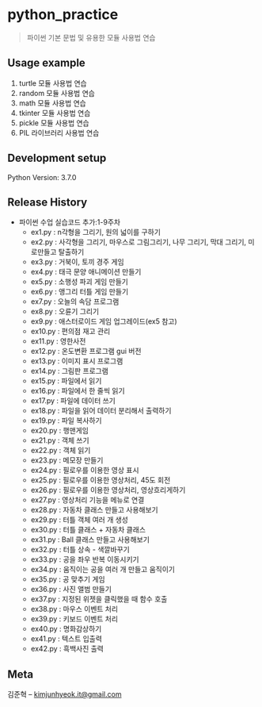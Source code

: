 # python_practice
> 파이썬 기본 문법 및 유용한 모듈 사용법 연습


## Usage example

1) turtle 모듈 사용법 연습
2) random 모듈 사용법 연습
3) math 모듈 사용법 연습
4) tkinter 모듈 사용법 연습
5) pickle 모듈 사용법 연습
6) PIL 라이브러리 사용법 연습


## Development setup

Python Version:
3.7.0


## Release History

* 파이썬 수업 실습코드 추가:1-9주차
    * ex1.py : n각형을 그리기, 원의 넓이를 구하기
    * ex2.py : 사각형을 그리기, 마우스로 그림그리기, 나무 그리기, 막대 그리기, 미로만들고 탈출하기
    * ex3.py : 거북이, 토끼 경주 게임
    * ex4.py : 태극 문양 애니메이션 만들기
    * ex5.py : 소행성 파괴 게임 만들기
    * ex6.py : 앵그리 터틀 게임 만들기
    * ex7.py : 오늘의 속담 프로그램
    * ex8.py : 오륜기 그리기
    * ex9.py : 애스터로이드 게임 업그레이드(ex5 참고)
    * ex10.py : 편의점 재고 관리
    * ex11.py : 영한사전
    * ex12.py : 온도변환 프로그램 gui 버전
    * ex13.py : 이미지 표시 프로그램
    * ex14.py : 그림판 프로그램
    * ex15.py : 파일에서 읽기
    * ex16.py : 파일에서 한 줄씩 읽기
    * ex17.py : 파일에 데이터 쓰기
    * ex18.py : 파일을 읽어 데이터 분리해서 출력하기
    * ex19.py : 파일 복사하기
    * ex20.py : 행맨게임
    * ex21.py : 객체 쓰기
    * ex22.py : 객체 읽기
    * ex23.py : 메모장 만들기
    * ex24.py : 필로우를 이용한 영상 표시
    * ex25.py : 필로우를 이용한 영상처리, 45도 회전
    * ex26.py : 필로우를 이용한 영상처리, 영상흐리게하기
    * ex27.py : 영상처리 기능을 메뉴로 연결
    * ex28.py : 자동차 클래스 만들고 사용해보기
    * ex29.py : 터틀 객체 여러 개 생성
    * ex30.py : 터틀 클래스 + 자동차 클래스
    * ex31.py : Ball 클래스 만들고 사용해보기
    * ex32.py : 터틀 상속 - 색깔바꾸기
    * ex33.py : 공을 좌우 반복 이동시키기
    * ex34.py : 움직이는 공을 여러 개 만들고 움직이기   
    * ex35.py : 공 맞추기 게임
    * ex36.py : 사진 앨범 만들기
    * ex37.py : 지정된 위젯을 클릭했을 때 함수 호출
    * ex38.py : 마우스 이벤트 처리
    * ex39.py : 키보드 이벤트 처리
    * ex40.py : 명화감상하기
    * ex41.py : 텍스트 입출력
    * ex42.py : 흑백사진 출력


## Meta

김준혁 – kimjunhyeok.it@gmail.com
